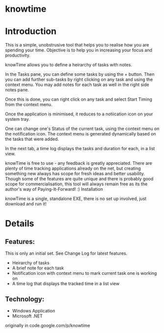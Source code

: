 # knowtime

Introduction
===========
This is a simple, unobstrusive tool that helps you to realise how you are spending your time. Objective is to help you in increasing your focus and productivity.

knowTime allows you to define a heirarchy of tasks with notes.

In the Tasks pane, you can define some tasks by using the + button. Then you can add further sub-tasks by right clicking on any task and using the context menu. You may add notes for each task as well in the right side notes pane.

Once this is done, you can right click on any task and select Start Timing from the context menu.

Once the application is minimised, it reduces to a notiication icon on your system tray.

One can change one's Status of the current task, using the context menu on the notification icon. The context menu is generated dynamically based on the tasks that were added.

In the next tab, a time log displays the tasks and duration for each, in a list view.

knowTime is free to use - any feedback is greatly appreciated. There are plenty of time tracking applications already on the net, but creating something new always has scope for fresh ideas and better usability. Though some of the features are quite unique and there is probably good scope for commercialisation, this tool will always remain free as its the author's way of Paying-It-Forward! :)
Installation

knowTime is a single, standalone EXE, there is no set up involved, just download and run it!

Details
===========
Features:
---------
This is only an initial set. See Change Log for latest features.

  -  Heirarchy of tasks
  -  A brief note for each task
  -  Notification icon with context menu to mark current task one is working on
  -  A time log that displays the tracked time in a list view 

Technology:
----------
  - Windows Application
  - Microsoft .NET 
  
 originally in code.google.com/p/knowtime
